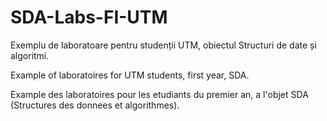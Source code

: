 # SDA-Labs-FI-UTM
Exemplu de laboratoare pentru studenții UTM, obiectul Structuri de date și algoritmi.

Example of laboratoires for UTM students, first year, SDA.

Example des laboratoires pour les etudiants du premier an, a l'objet SDA (Structures des donnees et algorithmes).
